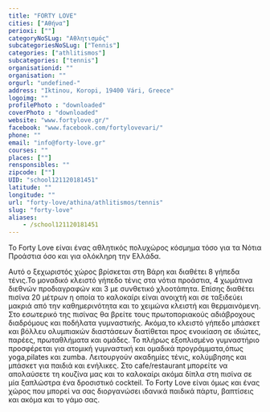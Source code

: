 ```yaml
---
title: "FORTY LOVE"
cities: ["Αθήνα"]
perioxi: [""]
categoryNoSLug: "Αθλητισμός"
subcategoriesNoSLug: ["Tennis"]
categories: ["athlitismos"]
subcategories: ["tennis"]
organisationid: ""
organisation: ""
orgurl: "undefined-"
address: "Iktinou, Koropi, 19400 Vári, Greece"
logoimg: ""
profilePhoto : "downloaded"
coverPhoto : "downloaded"
website: "www.fortylove.gr/"
facebook: "www.facebook.com/fortylovevari/"
phone: ""
email: "info@forty-love.gr"
courses: ""
places: [""]
rensponsibles: ""
zipcode: [""]
UID: "school121120181451"
latitude: ""
longitude: ""
url: "forty-love/athina/athlitismos/tennis"
slug: "forty-love"
aliases:
    - /school121120181451
---
```



To Forty Love είναι ένας αθλητικός πολυχώρος κόσμημα τόσο για τα Νότια Προάστια όσο και για ολόκληρη την Ελλάδα.

Αυτό ο ξεχωριστός χώρος βρίσκεται στη Βάρη και διαθέτει 8 γήπεδα τένις.Το μοναδικό κλειστό γήπεδο τένις στα νότια προάστια, 4 χωμάτινα διεθνών προδιαγραφών και 3 με συνθετικό χλοοτάπητα. Επίσης διαθέτει πισίνα 20 μέτρων η οποία το καλοκαίρι είναι ανοιχτή και σε ταξιδεύει μακριά από την καθημερινότητα και το χειμώνα κλειστή και θερμαινόμενη. Στο εσωτερικό της πισίνας θα βρείτε τους πρωτοποριακούς αδιάβροχους διαδρόμους και ποδήλατα γυμναστικής. Ακόμα,το κλειστό γήπεδο μπάσκετ και βόλλευ ολυμπιακών διαστάσεων διατίθεται προς ενοικίαση σε ιδιώτες, παρέες, πρωταθλήματα και ομάδες. Το πλήρως εξοπλισμένο γυμναστήριο προσφέρεται για ατομική γυμναστική και ομαδικά προγράμματα,όπως yoga,pilates και zumba. Λειτουργούν ακαδημίες τένις, κολύμβησης και μπάσκετ για παιδιά και ενήλικες. Στο cafe/restaurant μπορείτε να απολαύσετε τη κουζίνα μας και το καλοκαίρι ακόμα δίπλα στη πισίνα σε μία ξαπλώστρα ένα δροσιστικό cockteil. Το Forty Love είναι όμως και ένας χώρος που μπορεί να σας διοργανώσει ιδανικά παιδικά πάρτυ, βαπτίσεις και ακόμα και το γάμο σας.